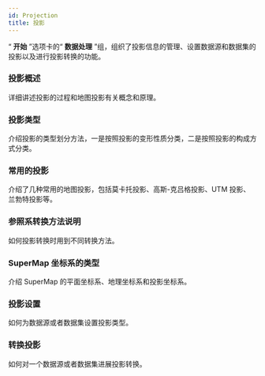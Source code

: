 ```yaml
---
id: Projection
title: 投影  
---  
```

“ **开始** ”选项卡的“ **数据处理** ”组，组织了投影信息的管理、设置数据源和数据集的投影以及进行投影转换的功能。



### 投影概述

详细讲述投影的过程和地图投影有关概念和原理。



### 投影类型

介绍投影的类型划分方法，一是按照投影的变形性质分类，二是按照投影的构成方式分类。



### 常用的投影


介绍了几种常用的地图投影，包括莫卡托投影、高斯-克吕格投影、UTM 投影、兰勃特投影等。



### 参照系转换方法说明

如何投影转换时用到不同转换方法。



### SuperMap 坐标系的类型

介绍 SuperMap 的平面坐标系、地理坐标系和投影坐标系。



### 投影设置

如何为数据源或者数据集设置投影类型。



### 转换投影


如何对一个数据源或者数据集进展投影转换。


